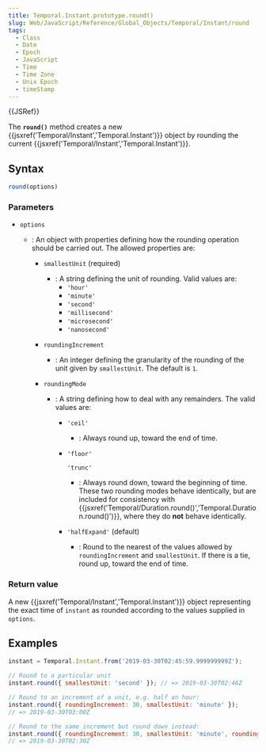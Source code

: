 ```yaml
---
title: Temporal.Instant.prototype.round()
slug: Web/JavaScript/Reference/Global_Objects/Temporal/Instant/round
tags:
  - Class
  - Date
  - Epoch
  - JavaScript
  - Time
  - Time Zone
  - Unix Epoch
  - timeStamp
---
```

{{JSRef}}

The **`round()`** method creates a new
{{jsxref('Temporal/Instant','Temporal.Instant')}} object by
rounding the current
{{jsxref('Temporal/Instant','Temporal.Instant')}}.

## Syntax

```js
round(options)
```

### Parameters

- `options`

  - : An object with properties defining how the rounding operation should be
    carried out. The allowed properties are:

    - `smallestUnit` (required)
      - : A string defining the unit of rounding. Valid values are:
        - `'hour'`
        - `'minute'`
        - `'second'`
        - `'millisecond'`
        - `'microsecond'`
        - `'nanosecond'`
    - `roundingIncrement`
      - : An integer defining the granularity of the rounding of the unit given
        by `smallestUnit`. The default is `1`.
    - `roundingMode`

      - : A string defining how to deal with any remainders. The valid values
        are:

        - `'ceil'`
          - : Always round up, toward the end of time.
        - `'floor'`

          `'trunc'`

          - : Always round down, toward the beginning of time. These two
            rounding modes behave identically, but are included for consistency
            with
            {{jsxref('Temporal/Duration.round()','Temporal.Duration.round()')}},
            where they do **not** behave identically.

        - `'halfExpand'` (default)
          - : Round to the nearest of the values allowed by `roundingIncrement`
            and `smallestUnit`. If there is a tie, round up, toward the end of
            time.

### Return value

A new {{jsxref('Temporal/Instant','Temporal.Instant')}} object
representing the exact time of `instant` as rounded according to the values
supplied in `options`.

## Examples

```js
instant = Temporal.Instant.from('2019-03-30T02:45:59.999999999Z');

// Round to a particular unit
instant.round({ smallestUnit: 'second' }); // => 2019-03-30T02:46Z

// Round to an increment of a unit, e.g. half an hour:
instant.round({ roundingIncrement: 30, smallestUnit: 'minute' });
// => 2019-03-30T03:00Z

// Round to the same increment but round down instead:
instant.round({ roundingIncrement: 30, smallestUnit: 'minute', roundingMode: 'floor' });
// => 2019-03-30T02:30Z
```
